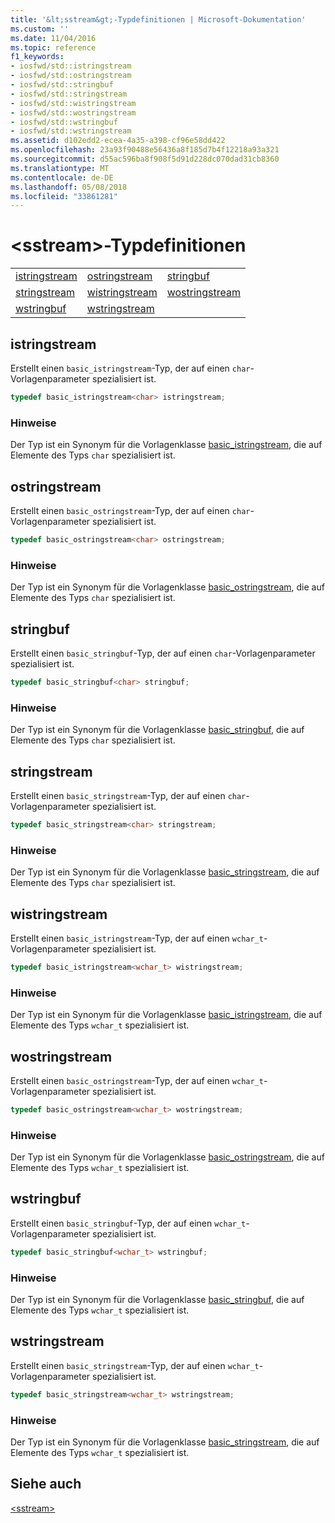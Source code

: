 ```yaml
---
title: '&lt;sstream&gt;-Typdefinitionen | Microsoft-Dokumentation'
ms.custom: ''
ms.date: 11/04/2016
ms.topic: reference
f1_keywords:
- iosfwd/std::istringstream
- iosfwd/std::ostringstream
- iosfwd/std::stringbuf
- iosfwd/std::stringstream
- iosfwd/std::wistringstream
- iosfwd/std::wostringstream
- iosfwd/std::wstringbuf
- iosfwd/std::wstringstream
ms.assetid: d102edd2-ecea-4a35-a398-cf96e58dd422
ms.openlocfilehash: 23a93f90488e56436a8f185d7b4f12218a93a321
ms.sourcegitcommit: d55ac596ba8f908f5d91d228dc070dad31cb8360
ms.translationtype: MT
ms.contentlocale: de-DE
ms.lasthandoff: 05/08/2018
ms.locfileid: "33861281"
---
```

# <a name="ltsstreamgt-typedefs"></a>&lt;sstream&gt;-Typdefinitionen

||||
|-|-|-|
|[istringstream](#istringstream)|[ostringstream](#ostringstream)|[stringbuf](#stringbuf)|
|[stringstream](#stringstream)|[wistringstream](#wistringstream)|[wostringstream](#wostringstream)|
|[wstringbuf](#wstringbuf)|[wstringstream](#wstringstream)|

## <a name="istringstream"></a> istringstream

Erstellt einen `basic_istringstream`-Typ, der auf einen `char`-Vorlagenparameter spezialisiert ist.

```cpp
typedef basic_istringstream<char> istringstream;
```

### <a name="remarks"></a>Hinweise

Der Typ ist ein Synonym für die Vorlagenklasse [basic_istringstream](../standard-library/basic-istringstream-class.md), die auf Elemente des Typs `char` spezialisiert ist.

## <a name="ostringstream"></a> ostringstream

Erstellt einen `basic_ostringstream`-Typ, der auf einen `char`-Vorlagenparameter spezialisiert ist.

```cpp
typedef basic_ostringstream<char> ostringstream;
```

### <a name="remarks"></a>Hinweise

Der Typ ist ein Synonym für die Vorlagenklasse [basic_ostringstream](../standard-library/basic-ostringstream-class.md), die auf Elemente des Typs `char` spezialisiert ist.

## <a name="stringbuf"></a> stringbuf

Erstellt einen `basic_stringbuf`-Typ, der auf einen `char`-Vorlagenparameter spezialisiert ist.

```cpp
typedef basic_stringbuf<char> stringbuf;
```

### <a name="remarks"></a>Hinweise

Der Typ ist ein Synonym für die Vorlagenklasse [basic_stringbuf](../standard-library/basic-stringbuf-class.md), die auf Elemente des Typs `char` spezialisiert ist.

## <a name="stringstream"></a> stringstream

Erstellt einen `basic_stringstream`-Typ, der auf einen `char`-Vorlagenparameter spezialisiert ist.

```cpp
typedef basic_stringstream<char> stringstream;
```

### <a name="remarks"></a>Hinweise

Der Typ ist ein Synonym für die Vorlagenklasse [basic_stringstream](../standard-library/basic-stringstream-class.md), die auf Elemente des Typs `char` spezialisiert ist.

## <a name="wistringstream"></a> wistringstream

Erstellt einen `basic_istringstream`-Typ, der auf einen `wchar_t`-Vorlagenparameter spezialisiert ist.

```cpp
typedef basic_istringstream<wchar_t> wistringstream;
```

### <a name="remarks"></a>Hinweise

Der Typ ist ein Synonym für die Vorlagenklasse [basic_istringstream](../standard-library/basic-istringstream-class.md), die auf Elemente des Typs `wchar_t` spezialisiert ist.

## <a name="wostringstream"></a> wostringstream

Erstellt einen `basic_ostringstream`-Typ, der auf einen `wchar_t`-Vorlagenparameter spezialisiert ist.

```cpp
typedef basic_ostringstream<wchar_t> wostringstream;
```

### <a name="remarks"></a>Hinweise

Der Typ ist ein Synonym für die Vorlagenklasse [basic_ostringstream](../standard-library/basic-ostringstream-class.md), die auf Elemente des Typs `wchar_t` spezialisiert ist.

## <a name="wstringbuf"></a> wstringbuf

Erstellt einen `basic_stringbuf`-Typ, der auf einen `wchar_t`-Vorlagenparameter spezialisiert ist.

```cpp
typedef basic_stringbuf<wchar_t> wstringbuf;
```

### <a name="remarks"></a>Hinweise

Der Typ ist ein Synonym für die Vorlagenklasse [basic_stringbuf](../standard-library/basic-stringbuf-class.md), die auf Elemente des Typs `wchar_t` spezialisiert ist.

## <a name="wstringstream"></a> wstringstream

Erstellt einen `basic_stringstream`-Typ, der auf einen `wchar_t`-Vorlagenparameter spezialisiert ist.

```cpp
typedef basic_stringstream<wchar_t> wstringstream;
```

### <a name="remarks"></a>Hinweise

Der Typ ist ein Synonym für die Vorlagenklasse [basic_stringstream](../standard-library/basic-stringstream-class.md), die auf Elemente des Typs `wchar_t` spezialisiert ist.

## <a name="see-also"></a>Siehe auch

[\<sstream>](../standard-library/sstream.md)<br/>
